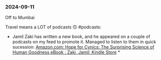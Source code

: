 ### 2024-09-11

Off to Mumbai

Travel means a LOT of podcasts 🙃 #podcasts:
* Jamil Zaki has written a new book, and he appeared on a couple of podcasts on my feed to promote it. Managed to listen to them in quick sucession: [Amazon.com: Hope for Cynics: The Surprising Science of Human Goodness eBook : Zaki, Jamil: Kindle Store](https://www.amazon.com/Hope-Cynics-Surprising-Science-Goodness-ebook/dp/B0CR93L55W)
	* 
